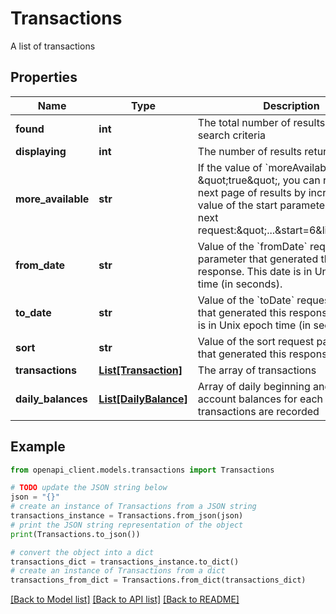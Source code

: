 # Transactions

A list of transactions

## Properties

Name | Type | Description | Notes
------------ | ------------- | ------------- | -------------
**found** | **int** | The total number of results matching search criteria | 
**displaying** | **int** | The number of results returned | 
**more_available** | **str** | If the value of &#x60;moreAvailable&#x60; is \&quot;true\&quot;, you can retrieve the next page of results by increasing the value of the start parameter in your next request:\&quot;...&amp;start&#x3D;6&amp;limit&#x3D;5\&quot; | 
**from_date** | **str** | Value of the &#x60;fromDate&#x60; request parameter that generated this response. This date is in Unix epoch time (in seconds). | 
**to_date** | **str** | Value of the &#x60;toDate&#x60; request parameter that generated this response. This date is in Unix epoch time (in seconds). | 
**sort** | **str** | Value of the sort request parameter that generated this response | 
**transactions** | [**List[Transaction]**](Transaction.md) | The array of transactions | 
**daily_balances** | [**List[DailyBalance]**](DailyBalance.md) | Array of daily beginning and ending account balances for each day that transactions are recorded | [optional] 

## Example

```python
from openapi_client.models.transactions import Transactions

# TODO update the JSON string below
json = "{}"
# create an instance of Transactions from a JSON string
transactions_instance = Transactions.from_json(json)
# print the JSON string representation of the object
print(Transactions.to_json())

# convert the object into a dict
transactions_dict = transactions_instance.to_dict()
# create an instance of Transactions from a dict
transactions_from_dict = Transactions.from_dict(transactions_dict)
```
[[Back to Model list]](../README.md#documentation-for-models) [[Back to API list]](../README.md#documentation-for-api-endpoints) [[Back to README]](../README.md)


